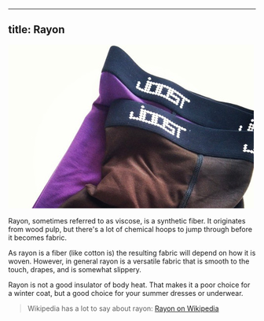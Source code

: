 ***

## title: Rayon

![I use rayon for my underwear](rayon.jpg)

Rayon, sometimes referred to as viscose, is a synthetic fiber.
It originates from wood pulp, but there's a lot of chemical hoops to jump through before it becomes fabric.

As rayon is a fiber (like cotton is) the resulting fabric will depend on how it is woven.
However, in general rayon is a versatile fabric that is smooth to the touch, drapes, and is somewhat slippery.

Rayon is not a good insulator of body heat.
That makes it a poor choice for a winter coat, but a good choice for your summer dresses or underwear.

> Wikipedia has a lot to say about rayon: [Rayon on Wikipedia](http://en.wikipedia.org/wiki/Rayon)
